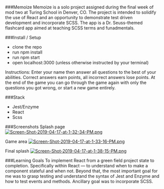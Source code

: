 ###Memoize
Memoize is a solo project assigned during the final week of mod two at Turing School in Denver, CO. The project is intended to solidify the use of React and an opportunity to demonstrate test driven development and incorporate SCSS. The app is a Dr. Seuss-themed flashcard app aimed at teaching SCSS terms and funadmentals.

###Install / Setup
- clone the repo
- run npm install
- run npm start
- open localhost:3000 (unless otherwise instructed by your terminal)

Instructions: Enter your name then answer all questions to the best of your abilities. Correct answers earn points, all incorrect answers lose points. At the end of the game you can go through the game again with only the questions you got wrong, or start a new game entirely.

###Stack
- Jest/Enzyme
- React
- Scss

###Screenshots
Splash page
[![Screen-Shot-2019-04-17-at-1-32-34-PM.png](https://i.postimg.cc/90RhK2my/Screen-Shot-2019-04-17-at-1-32-34-PM.png)](https://postimg.cc/D4TH4tbz)

Game area
[![Screen-Shot-2019-04-17-at-1-33-16-PM.png](https://i.postimg.cc/kG0mdHGz/Screen-Shot-2019-04-17-at-1-33-16-PM.png)](https://postimg.cc/vxtjr3Wt)

Final splash
[![Screen-Shot-2019-04-17-at-1-38-15-PM.png](https://i.postimg.cc/h46gxXss/Screen-Shot-2019-04-17-at-1-38-15-PM.png)](https://postimg.cc/mhY0W201)

###Learning Goals
To implement React from a green field project state to completion. Specifically within React — to understand when to make a component stateful and when not. Beyond that, the most important goal for me was to grasp testing and understand the syntax of Jest and Enzyme and how to test events and methods. Ancillary goal was to incorporate SCSS.